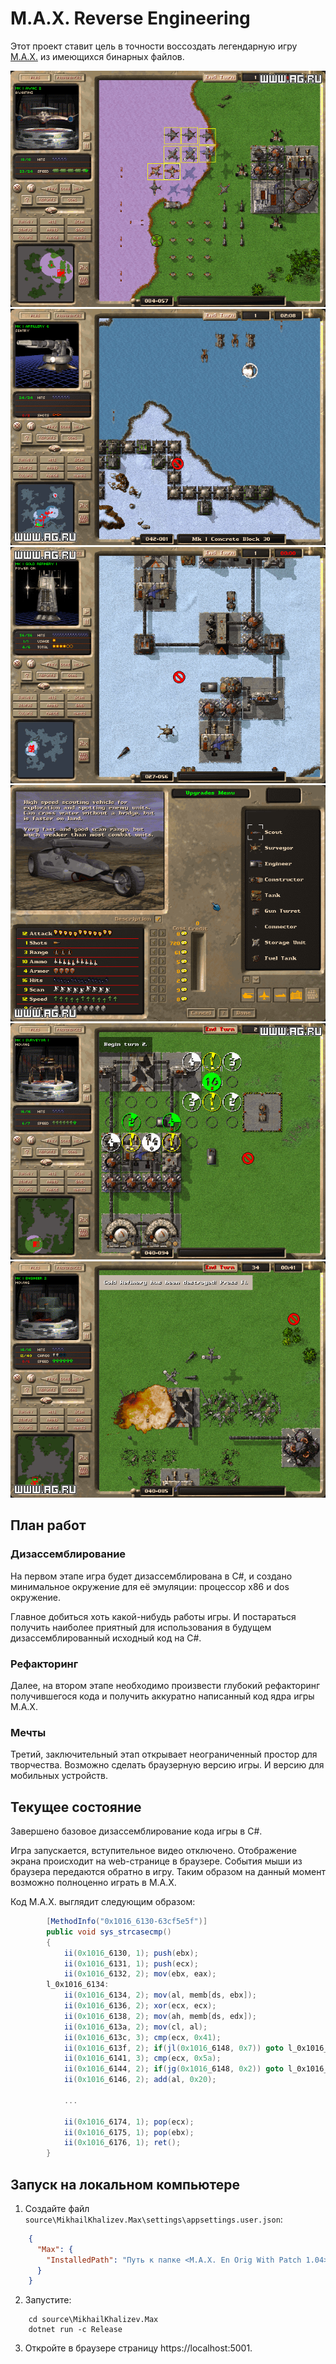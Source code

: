 # M.A.X. Reverse Engineering

Этот проект ставит цель в точности воссоздать легендарную игру [M.A.X.](https://www.mobygames.com/game/max-mechanized-assault-exploration) из имеющихся бинарных файлов.

![Screenshots 1](./doc/img/screenshot01.png)
![Screenshots 2](./doc/img/screenshot02.png)
![Screenshots 3](./doc/img/screenshot03.png)
![Screenshots 4](./doc/img/screenshot04.png)
![Screenshots 5](./doc/img/screenshot05.png)
![Screenshots 6](./doc/img/screenshot06.png)

## План работ

### Дизассемблирование

На первом этапе игра будет дизассемблирована в C#, и создано минимальное окружение для её эмуляции: процессор x86 и dos окружение.

Главное добиться хоть какой-нибудь работы игры.
И постараться получить наиболее приятный для использования в будущем дизассемблированный исходный код на С#.

### Рефакторинг

Далее, на втором этапе необходимо произвести глубокий рефакторинг получившегося кода и получить аккуратно написанный код ядра игры М.А.X.

### Мечты

Третий, заключительный этап открывает неограниченный простор для творчества.
Возможно сделать браузерную версию игры.
И версию для мобильных устройств.

## Текущее состояние

Завершено базовое дизассемблирование кода игры в C#.

Игра запускается, вступительное видео отключено.
Отображение экрана происходит на web-странице в браузере.
События мыши из браузера передаются обратно в игру.
Таким образом на данный момент возможно полноценно играть в M.A.X.

Код M.A.X. выглядит следующим образом:

```C#
        [MethodInfo("0x1016_6130-63cf5e5f")]
        public void sys_strcasecmp()
        {
            ii(0x1016_6130, 1); push(ebx);                              /* push ebx */
            ii(0x1016_6131, 1); push(ecx);                              /* push ecx */
            ii(0x1016_6132, 2); mov(ebx, eax);                          /* mov ebx, eax */
        l_0x1016_6134:
            ii(0x1016_6134, 2); mov(al, memb[ds, ebx]);                 /* mov al, [ebx] */
            ii(0x1016_6136, 2); xor(ecx, ecx);                          /* xor ecx, ecx */
            ii(0x1016_6138, 2); mov(ah, memb[ds, edx]);                 /* mov ah, [edx] */
            ii(0x1016_613a, 2); mov(cl, al);                            /* mov cl, al */
            ii(0x1016_613c, 3); cmp(ecx, 0x41);                         /* cmp ecx, 0x41 */
            ii(0x1016_613f, 2); if(jl(0x1016_6148, 0x7)) goto l_0x1016_6148; /* jl 0x10166148 */
            ii(0x1016_6141, 3); cmp(ecx, 0x5a);                         /* cmp ecx, 0x5a */
            ii(0x1016_6144, 2); if(jg(0x1016_6148, 0x2)) goto l_0x1016_6148; /* jg 0x10166148 */
            ii(0x1016_6146, 2); add(al, 0x20);                          /* add al, 0x20 */
            
            ...
            
            ii(0x1016_6174, 1); pop(ecx);                               /* pop ecx */
            ii(0x1016_6175, 1); pop(ebx);                               /* pop ebx */
            ii(0x1016_6176, 1); ret();                                  /* ret */
        }
```

## Запуск на локальном компьютере

1. Создайте файл `source\MikhailKhalizev.Max\settings\appsettings.user.json`:

```json
    {
      "Max": {
        "InstalledPath": "Путь к папке <M.A.X. En Orig With Patch 1.04>"
      }
    }
```

2. Запустите:

```
    cd source\MikhailKhalizev.Max
    dotnet run -c Release
```

3. Откройте  в браузере страницу https://localhost:5001.